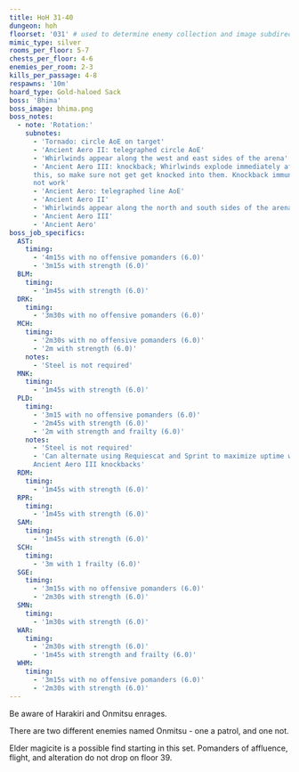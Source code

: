 ```yaml
---
title: HoH 31-40
dungeon: hoh
floorset: '031' # used to determine enemy collection and image subdirectory
mimic_type: silver
rooms_per_floor: 5-7
chests_per_floor: 4-6
enemies_per_room: 2-3
kills_per_passage: 4-8
respawns: '10m'
hoard_type: Gold-haloed Sack
boss: 'Bhima'
boss_image: bhima.png
boss_notes:
  - note: 'Rotation:'
    subnotes:
      - 'Tornado: circle AoE on target'
      - 'Ancient Aero II: telegraphed circle AoE'
      - 'Whirlwinds appear along the west and east sides of the arena'
      - 'Ancient Aero III: knockback; Whirlwinds explode immediately after
      this, so make sure not get get knocked into them. Knockback immunity does
      not work'
      - 'Ancient Aero: telegraphed line AoE'
      - 'Ancient Aero II'
      - 'Whirlwinds appear along the north and south sides of the arena'
      - 'Ancient Aero III'
      - 'Ancient Aero'
boss_job_specifics:
  AST:
    timing:
      - '4m15s with no offensive pomanders (6.0)'
      - '3m15s with strength (6.0)'
  BLM:
    timing:
      - '1m45s with strength (6.0)'
  DRK:
    timing:
      - '3m30s with no offensive pomanders (6.0)'
  MCH:
    timing:
      - '2m30s with no offensive pomanders (6.0)'
      - '2m with strength (6.0)'
    notes:
      - 'Steel is not required'
  MNK:
    timing:
      - '1m45s with strength (6.0)'
  PLD:
    timing:
      - '3m15 with no offensive pomanders (6.0)'
      - '2m45s with strength (6.0)'
      - '2m with strength and frailty (6.0)'
    notes:
      - 'Steel is not required'
      - 'Can alternate using Requiescat and Sprint to maximize uptime with
      Ancient Aero III knockbacks'
  RDM:
    timing:
      - '1m45s with strength (6.0)'
  RPR:
    timing:
      - '1m45s with strength (6.0)'
  SAM:
    timing:
      - '1m45s with strength (6.0)'
  SCH:
    timing:
      - '3m with 1 frailty (6.0)'
  SGE:
    timing:
      - '3m15s with no offensive pomanders (6.0)'
      - '2m30s with strength (6.0)'
  SMN:
    timing:
      - '1m30s with strength (6.0)'
  WAR:
    timing:
      - '2m30s with strength (6.0)'
      - '1m45s with strength and frailty (6.0)'
  WHM:
    timing:
      - '3m15s with no offensive pomanders (6.0)'
      - '2m30s with strength (6.0)'
---
```


Be aware of Harakiri and Onmitsu enrages.

There are two different enemies named Onmitsu - one a patrol, and one not.

Elder magicite is a possible find starting in this set. Pomanders of affluence,
flight, and alteration do not drop on floor 39.
